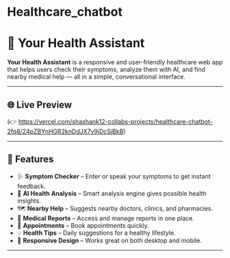 # Healthcare_chatbot

# 🏥 Your Health Assistant

**Your Health Assistant** is a responsive and user-friendly healthcare web app that helps users check their symptoms, analyze them with AI, and find nearby medical help — all in a simple, conversational interface.

---

## 🌐 Live Preview

(👉 https://vercel.com/shashank12-collabs-projects/healthcare-chatbot-2fq8/24pZBYnHGR2knDdJX7v9jDcSjBkB)

---

## 🚀 Features

- 🩺 **Symptom Checker** – Enter or speak your symptoms to get instant feedback.
- 🧠 **AI Health Analysis** – Smart analysis engine gives possible health insights.
- 🗺️ **Nearby Help** – Suggests nearby doctors, clinics, and pharmacies.
- 📁 **Medical Reports** – Access and manage reports in one place.
- 📆 **Appointments** – Book appointments quickly.
- 💡 **Health Tips** – Daily suggestions for a healthy lifestyle.
- 📱 **Responsive Design** – Works great on both desktop and mobile.

---


